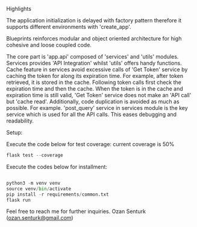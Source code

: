 Highlights

The application initialization is delayed with factory pattern therefore it 
supports different environments with 'create_app'.

Blueprints reinforces modular and object oriented architecture for high 
cohesive and loose coupled code.

The core part is 'app.api' composed of 'services' and 'utils' modules. Services
provides 'API Integration' whilst 'utils' offers handy functions. Cache feature
in services avoid excessive calls of 'Get Token' service by caching the token 
for along its expiration time. For example, after token retrieved, it is stored
in the cache. Following token calls first check the expiration time and then the cache.
When the token is in the cache and expiration time is still valid, 'Get Token' service
does not make an 'API call' but 'cache read'.
Additionally, code duplication is avoided as much as possible. For example. 'post_query' 
service in services module is the key service which is used for all the API calls. This
eases debugging and readability. 
 

Setup:

Execute the code below for test coverage:
current coverage is 50%

```python
flask test --coverage
```

Execute the codes below for installment:

```python

python3 -m venv venv
source venv/bin/activate
pip install -r requirements/common.txt
flask run

```


Feel free to reach me for further inquiries. Ozan Senturk (ozan.senturk@gmail.com)
